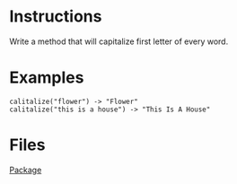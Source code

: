 # Instructions
Write a method that will capitalize first letter of every word.

# Examples
```
calitalize("flower") -> "Flower"
calitalize("this is a house") -> "This Is A House"
```

# Files
[Package](.)
